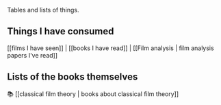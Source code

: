 Tables and lists of things.

## Things I have consumed
[[films I have seen]] | [[books I have read]] | [[Film analysis | film analysis papers I've read]]
## Lists of the books themselves
📚 [[classical film theory | books about classical film theory]]
